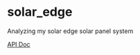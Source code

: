 # solar_edge
Analyzing my solar edge solar panel system

[API Doc](https://www.solaredge.com/sites/default/files//se_monitoring_api.pdf)